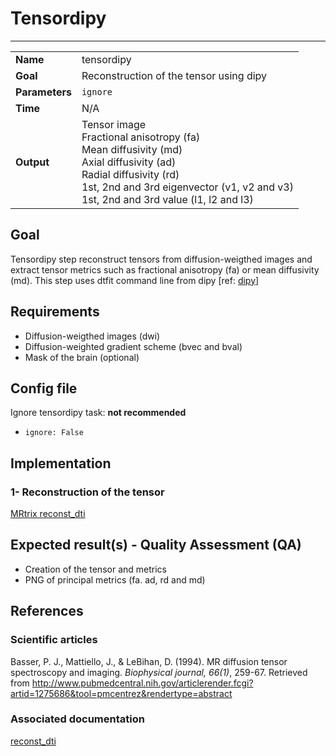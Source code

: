 # Tensordipy
---

|                |                                                       |
|----------------|-------------------------------------------------------|
|**Name**        | tensordipy                                   |
|**Goal**        | Reconstruction of the tensor using dipy |
|**Parameters**  | `ignore`|
|**Time**        | N/A        |
|**Output**      | Tensor image <br> Fractional anisotropy (fa) <br> Mean diffusivity (md) <br> Axial diffusivity (ad) <br> Radial diffusivity (rd) <br> 1st, 2nd and 3rd eigenvector (v1, v2 and v3) <br> 1st, 2nd and 3rd value (l1, l2 and l3) |

## Goal

Tensordipy step reconstruct tensors from diffusion-weigthed images and extract tensor metrics such as fractional anisotropy (fa) or mean diffusivity (md). This step uses dtfit command line from dipy [ref: <a href="http://nipy.org/dipy/examples_built/reconst_dti.html#example-reconst-dti" target="_blank">dipy</a>]

## Requirements

- Diffusion-weigthed images (dwi)
- Diffusion-weighted gradient scheme (bvec and bval)
- Mask of the brain (optional)

## Config file

Ignore tensordipy task: **not recommended**
- `ignore: False`

## Implementation

### 1- Reconstruction of the tensor

[MRtrix reconst_dti](http://nipy.org/dipy/examples_built/reconst_dti.html#example-reconst-dti)

## Expected result(s) - Quality Assessment (QA)

- Creation of the tensor and metrics
- PNG of principal metrics (fa. ad, rd and md)

## References

### Scientific articles

Basser, P. J., Mattiello, J., & LeBihan, D. (1994). MR diffusion tensor spectroscopy and imaging. *Biophysical journal, 66(1)*, 259-67. Retrieved from http://www.pubmedcentral.nih.gov/articlerender.fcgi?artid=1275686&tool=pmcentrez&rendertype=abstract

### Associated documentation

[reconst_dti](http://nipy.org/dipy/examples_built/reconst_dti.html#example-reconst-dti)
